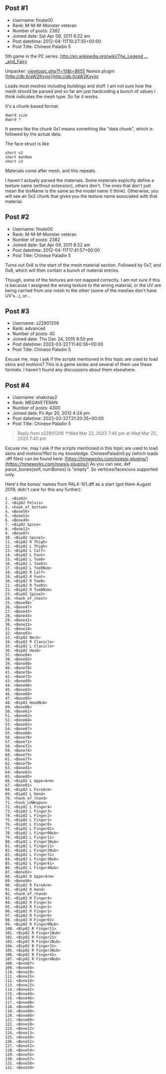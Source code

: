 ## Post #1
- Username: finale00
- Rank: M-M-M-Monster veteran
- Number of posts: 2382
- Joined date: Sat Apr 09, 2011 8:22 am
- Post datetime: 2012-04-11T10:27:35+00:00
- Post Title: Chinese Paladin 5

5th game in the PC series.
[http://en.wikipedia.org/wiki/The_Legend ... _and_Fairy](http://en.wikipedia.org/wiki/The_Legend_of_Sword_and_Fairy)



Unpacker: [viewtopic.php?f=10&t=8655](http://forum.xentax.com/viewtopic.php?f=10&t=8655)
Noesis plugin: [http://db.tt/aW2Kxyis](http://db.tt/aW2Kxyis)

Loads most meshes including buildings and stuff.
I am not sure how the mesh should be parsed and so far am just hardcoding a bunch of values I think indicates the mesh type. So far it works.

It's a chunk-based format.

```
dword size
dword ?

```


It seems like the chunk 0x1 means something like "data chunk", which is followed by the actual data.

The face struct is like

```
short v2
short matNum
short v3

```


Materials come after mesh, and this repeats. 

I haven't actually parsed the materials.
Some materials explicitly define a texture name (without extension), others don't. The ones that don't just mean the texName is the same as the model name (I think). Otherwise, you will see an 0x2 chunk that gives you the texture name associated with that material.
## Post #2
- Username: finale00
- Rank: M-M-M-Monster veteran
- Number of posts: 2382
- Joined date: Sat Apr 09, 2011 8:22 am
- Post datetime: 2012-04-11T17:41:57+00:00
- Post Title: Chinese Paladin 5

Turns out 0x8 is the start of the mesh material section.
Followed by 0x7, and 0x6, which will then contain a bunch of material entries.

Though, some of the textures are not mapped correctly.
I am not sure if this is because I assigned the wrong texture to the wrong material, or the UV are being carried from one mesh to the other (some of the meshes don't have UV's...), or...
## Post #3
- Username: z22901206
- Rank: advanced
- Number of posts: 40
- Joined date: Thu Dec 24, 2015 8:50 pm
- Post datetime: 2023-03-22T11:40:36+00:00
- Post Title: Chinese Paladin 5

Excuse me, may I ask if the scripts mentioned in this topic are used to load skins and motions? This is a game series and several of them use these formats. I haven't found any discussions about them elsewhere.
## Post #4
- Username: shakotay2
- Rank: MEGAVETERAN
- Number of posts: 4300
- Joined date: Fri Apr 20, 2012 4:24 pm
- Post datetime: 2023-03-22T21:20:35+00:00
- Post Title: Chinese Paladin 5

> Reply from z22901206 ↑Wed Mar 22, 2023 7:40 pm at Wed Mar 22, 2023 7:40 pm
>
> 
Excuse me, may I ask if the scripts mentioned in this topic are used to load skins and motions?Not to my knowledge. ChinesePaladin5.py (which loads .dff files) can be found here: [https://himeworks.com/noesis-plugins/](https://himeworks.com/noesis-plugins/)
As you can see, def parse_bones(self, numBones) is "empty". So vertices/faces/uvs supported only.

Here's the bones' names from PAL4-101.dff as a start (got them August 2019; didn't care for this any further):

```
1. <Bip02>
2. <Bip02 Pelvis>
3. <hook_ef_bottom>
4. <Bone56>
5. <Bone53>
6. <Bone49>
7. <Bip02 Spine>
8. <Bone11>
9. <Bone07>
10. <Bip02 Spine1>
11. <Bip02 R Thigh>
12. <Bip02 L Thigh>
13. <Bip02 L Calf>
14. <Bip02 L Foot>
15. <Bip02 L Toe0>
16. <Bip02 L Toe01>
17. <Bip02 L Toe0Nub>
18. <Bip02 R Calf>
19. <Bip02 R Foot>
20. <Bip02 R Toe0>
21. <Bip02 R Toe01>
22. <Bip02 R Toe0Nub>
23. <Bip02 Spine2>
24. <hook_ef_chest>
25. <Bone88>
26. <Bone47>
27. <Bone45>
28. <Bone43>
29. <Bone41>
30. <Bone21>
31. <Bone14>
32. <Bone03>
33. <Bip02 Neck>
34. <Bip02 R Clavicle>
35. <Bip02 L Clavicle>
36. <Bip02 Head>
37. <Bone84>
38. <Bone82>
39. <Bone80>
40. <Bone78>
41. <Bone76>
42. <Bone73>
43. <Bone69>
44. <Bone66>
45. <Bone63>
46. <Bone60>
47. <Bone05>
48. <Bip02 HeadNub>
49. <Bone06>
50. <Bone61>
51. <Bone62>
52. <Bone64>
53. <Bone65>
54. <Bone67>
55. <Bone68>
56. <Bone70>
57. <Bone71>
58. <Bone72>
59. <Bone74>
60. <Bone75>
61. <Bone77>
62. <Bone79>
63. <Bone81>
64. <Bone83>
65. <Bone85>
66. <Bip02 L UpperArm>
67. <Bone01>
68. <Bip02 L ForeArm>
69. <Bip02 L Hand>
70. <hook_ef_lhand>
71. <hook_LHWeapon>
72. <Bip02 L Finger4>
73. <Bip02 L Finger3>
74. <Bip02 L Finger2>
75. <Bip02 L Finger1>
76. <Bip02 L Finger0>
77. <Bip02 L Finger01>
78. <Bip02 L Finger0Nub>
79. <Bip02 L Finger11>
80. <Bip02 L Finger1Nub>
81. <Bip02 L Finger21>
82. <Bip02 L Finger2Nub>
83. <Bip02 L Finger31>
84. <Bip02 L Finger3Nub>
85. <Bip02 L Finger41>
86. <Bip02 L Finger4Nub>
87. <Bone02>
88. <Bip02 R UpperArm>
89. <Bone86>
90. <Bip02 R ForeArm>
91. <Bip02 R Hand>
92. <hook_ef_rhand>
93. <Bip02 R Finger4>
94. <Bip02 R Finger3>
95. <Bip02 R Finger2>
96. <Bip02 R Finger1>
97. <Bip02 R Finger0>
98. <Bip02 R Finger01>
99. <Bip02 R Finger0Nub>
100. <Bip02 R Finger11>
101. <Bip02 R Finger1Nub>
102. <Bip02 R Finger21>
103. <Bip02 R Finger2Nub>
104. <Bip02 R Finger31>
105. <Bip02 R Finger3Nub>
106. <Bip02 R Finger41>
107. <Bip02 R Finger4Nub>
108. <Bone87>
109. <Bone04>
110. <Bone20>
111. <Bone15>
112. <Bone16>
113. <Bone22>
114. <Bone42>
115. <Bone44>
116. <Bone46>
117. <Bone48>
118. <Bone89>
119. <Bone90>
120. <Bone08>
121. <Bone09>
122. <Bone10>
123. <Bone12>
124. <Bone13>
125. <Bone50>
126. <Bone51>
127. <Bone52>
128. <Bone54>
129. <Bone55>
130. <Bone57>
131. <Bone58>
132. <Bone59>
```

